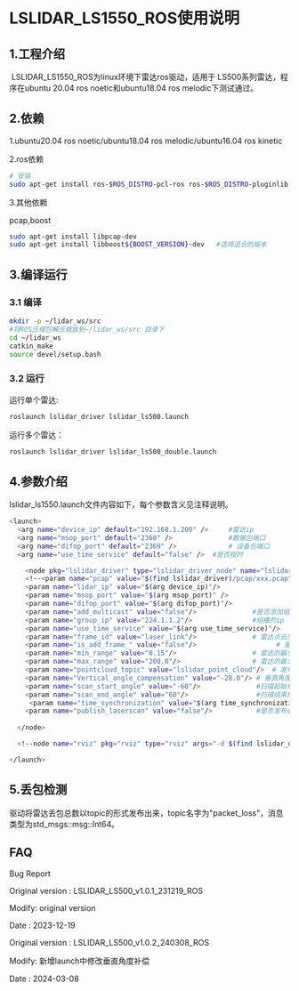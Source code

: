 # LSLIDAR_LS1550_ROS使用说明

## 1.工程介绍
​		LSLIDAR_LS1550_ROS为linux环境下雷达ros驱动，适用于 LS500系列雷达，程序在ubuntu 20.04 ros noetic和ubuntu18.04 ros melodic下测试通过。

## 2.依赖

1.ubuntu20.04 ros noetic/ubuntu18.04 ros melodic/ubuntu16.04 ros kinetic

2.ros依赖

```bash
# 安装
sudo apt-get install ros-$ROS_DISTRO-pcl-ros ros-$ROS_DISTRO-pluginlib  ros-$ROS_DISTRO-pcl-conversions
```

3.其他依赖

pcap,boost

~~~bash
sudo apt-get install libpcap-dev
sudo apt-get install libboost${BOOST_VERSION}-dev   #选择适合的版本
~~~



## 3.编译运行

### 3.1 编译

~~~bash
mkdir -p ~/lidar_ws/src
#将ROS压缩包解压缩放到~/lidar_ws/src 目录下
cd ~/lidar_ws
catkin_make
source devel/setup.bash
~~~

### 3.2 运行

运行单个雷达:

~~~bash
roslaunch lslidar_driver lslidar_ls500.launch
~~~

运行多个雷达：

~~~bash
roslaunch lslidar_driver lslidar_ls500_double.launch
~~~

## 4.参数介绍

lslidar_ls1550.launch文件内容如下，每个参数含义见注释说明。

~~~bash
<launch>
  <arg name="device_ip" default="192.168.1.200" />     #雷达ip
  <arg name="msop_port" default="2368" />              #数据包端口
  <arg name="difop_port" default="2369" />             # 设备包端口
  <arg name="use_time_service" default="false" />  #是否授时

    <node pkg="lslidar_driver" type="lslidar_driver_node" name="lslidar_driver_node" output="screen">
    <!--<param name="pcap" value="$(find lslidar_driver)/pcap/xxx.pcap"/>-->
    <param name="lidar_ip" value="$(arg device_ip)"/>
    <param name="msop_port" value="$(arg msop_port)" />
    <param name="difop_port" value="$(arg difop_port)"/>
    <param name="add_multicast" value="false"/>              #是否添加组播
    <param name="group_ip" value="224.1.1.2"/>               #组播的ip
    <param name="use_time_service" value="$(arg use_time_service)"/>
    <param name="frame_id" value="laser_link"/>              # 雷达点云坐标系
    <param name="is_add_frame_" value="false"/>				       # 是否叠帧
    <param name="min_range" value="0.15"/>                   # 雷达的最小测量距离
    <param name="max_range" value="200.0"/>                  # 雷达的最大测量距离
    <param name="pointcloud_topic" value="lslidar_point_cloud"/>  # 发布雷达点云话题名称
    <param name="Vertical_angle_compensation" value="-28.0"/> # 垂直角度补偿
    <param name="scan_start_angle" value="-60"/>              #扫描起始角度，范围-60°到60°
    <param name="scan_end_angle" value="60"/>                 #扫描结束角度，范围-60°到60°
     <param name="time_synchronization" value="$(arg time_synchronization)"/>  #是否gps时间同步 
    <param name="publish_laserscan" value="false"/>           #是否发布scan
 
  </node>

  <!--node name="rviz" pkg="rviz" type="rviz" args="-d $(find lslidar_driver)/launch/lslidar_ls.rviz" output="screen"/-->

</launch>
~~~

## 5.丢包检测

驱动将雷达丢包总数以topic的形式发布出来，topic名字为"packet_loss"，消息类型为std_msgs::msg::Int64。


## FAQ

Bug Report

Original version : LSLIDAR_LS500_v1.0.1_231219_ROS

Modify:  original version

Date    : 2023-12-19




Original version : LSLIDAR_LS500_v1.0.2_240308_ROS

Modify:  新增launch中修改垂直角度补偿

Date    : 2024-03-08